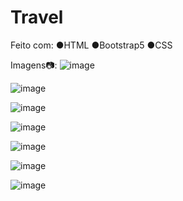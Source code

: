 # Travel

Feito com: ●HTML ●Bootstrap5 ●CSS

Imagens📷:
![image](https://github.com/stoneys1/Travel/assets/98463307/b9a102b9-2e9c-4949-b566-31331319950c)



![image](https://github.com/stoneys1/Travel/assets/98463307/c4ee7c42-a4ba-4752-a3de-1bce4a2a6788)




![image](https://github.com/stoneys1/Travel/assets/98463307/5d24a714-11f5-4c89-966c-dca5fcf77303)




![image](https://github.com/stoneys1/Travel/assets/98463307/3356099d-7a6c-4894-948f-0ef327ce8722)



![image](https://github.com/stoneys1/Travel/assets/98463307/38f9d942-c41b-4f54-b515-705e083b373c)



![image](https://github.com/stoneys1/Travel/assets/98463307/acf86f65-d7b9-4378-96c3-604fa6e6b2ef)


![image](https://github.com/stoneys1/Travel/assets/98463307/29b92856-ab16-4fb7-aef6-81aa98b06211)
